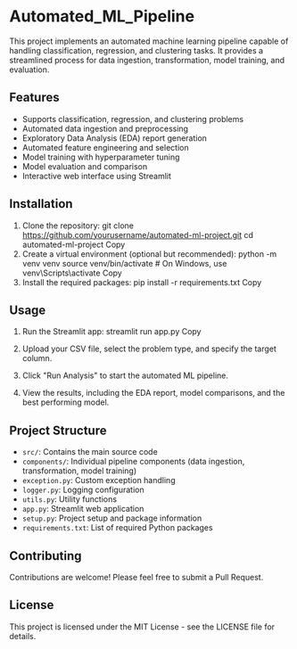 # Automated_ML_Pipeline

This project implements an automated machine learning pipeline capable of handling classification, regression, and clustering tasks. It provides a streamlined process for data ingestion, transformation, model training, and evaluation.

## Features

- Supports classification, regression, and clustering problems
- Automated data ingestion and preprocessing
- Exploratory Data Analysis (EDA) report generation
- Automated feature engineering and selection
- Model training with hyperparameter tuning
- Model evaluation and comparison
- Interactive web interface using Streamlit

## Installation

1. Clone the repository:
git clone https://github.com/yourusername/automated-ml-project.git
cd automated-ml-project
Copy
2. Create a virtual environment (optional but recommended):
python -m venv venv
source venv/bin/activate  # On Windows, use venv\Scripts\activate
Copy
3. Install the required packages:
pip install -r requirements.txt
Copy
## Usage

1. Run the Streamlit app:
streamlit run app.py
Copy
2. Upload your CSV file, select the problem type, and specify the target column.

3. Click "Run Analysis" to start the automated ML pipeline.

4. View the results, including the EDA report, model comparisons, and the best performing model.

## Project Structure

- `src/`: Contains the main source code
- `components/`: Individual pipeline components (data ingestion, transformation, model training)
- `exception.py`: Custom exception handling
- `logger.py`: Logging configuration
- `utils.py`: Utility functions
- `app.py`: Streamlit web application
- `setup.py`: Project setup and package information
- `requirements.txt`: List of required Python packages

## Contributing

Contributions are welcome! Please feel free to submit a Pull Request.

## License

This project is licensed under the MIT License - see the LICENSE file for details.
